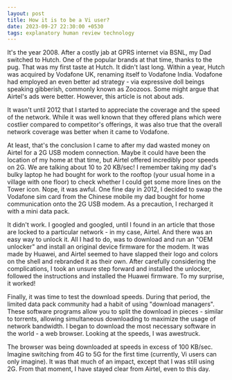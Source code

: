 ```yaml
---
layout: post
title: How it is to be a Vi user?
date: 2023-09-27 22:30:00 +0530
tags: explanatory human review technology
---
```


It's the year 2008. After a costly jab at GPRS internet via BSNL, my Dad switched to Hutch. One of the popular brands at that time, thanks to the pug. That was my first taste at Hutch. It didn't last long. Within a year, Hutch was acquired by Vodafone UK, renaming itself to Vodafone India. Vodafone had employed an even better ad strategy - via expressive doll beings speaking gibberish, commonly known as Zoozoos. Some might argue that Airtel's ads were better. However, this article is not about ads.
<!--more-->

It wasn't until 2012 that I started to appreciate the coverage and the speed of the network. While it was well known that they offered plans which were costlier compared to competitor's offerings, it was also true that the overall network coverage was better when it came to Vodafone. 

At least, that's the conclusion I came to after my dad wasted money on Airtel for a 2G USB modem connection. Maybe it could have been the location of my home at that time, but Airtel offered incredibly poor speeds on 2G. We are talking about 10 to 20 KB/sec! I remember taking my dad's bulky laptop he had bought for work to the rooftop (your usual home in a village with one floor) to check whether I could get some more lines on the Tower icon. Nope, it was awful. One fine day in 2012, I decided to swap the Vodafone sim card from the Chinese mobile my dad bought for home communication onto the 2G USB modem. As a precaution, I recharged it with a mini data pack.

It didn't work. I googled and googled, until I found in an article that those are locked to a particular network - in my case, Airtel. And there was an easy way to unlock it. All I had to do, was to download and run an "OEM unlocker" and install an original device firmware for the modem. It was made by Huawei, and Airtel seemed to have slapped their logo and colors on the shell and rebranded it as their own. After carefully considering the complications, I took an unsure step forward and installed the unlocker, followed the instructions and installed the Huawei firmware. To my surprise, it worked!

Finally, it was time to test the download speeds. During that period, the limited data pack community had a habit of using "download managers". These software programs allow you to split the download in pieces - similar to torrents, allowing simultaneous downloading to maximize the usage of network bandwidth. I began to download the most necessary software in the world - a web browser. Looking at the speeds, I was awestruck.

The browser was being downloaded at speeds in excess of 100 KB/sec. Imagine switching from 4G to 5G for the first time (currently, Vi users can only imagine). It was that much of an impact, except that I was still using 2G. From that moment, I have stayed clear from Airtel, even to this day. 
